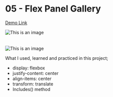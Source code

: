 # 05 - Flex Panel Gallery

[Demo Link](https://htmlpreview.github.io/?https://github.com/HakanOzdemir85/5_JavaScript-30-Days-Challenge/blob/main/05%20-%20Flex%20Panel%20Gallery/index.html)

![This is an image](https://github.com/HakanOzdemir85/5_JavaScript-30-Days-Challenge/blob/main/05%20-%20Flex%20Panel%20Gallery/ss1.png)
<br>
<br>
<br>
![This is an image](https://github.com/HakanOzdemir85/5_JavaScript-30-Days-Challenge/blob/main/05%20-%20Flex%20Panel%20Gallery/ss2.png)

What I used, learned and practiced in this project;

- display: flexbox
- justify-content: center
- align-items: center
- transform: translate
- Includes() method
